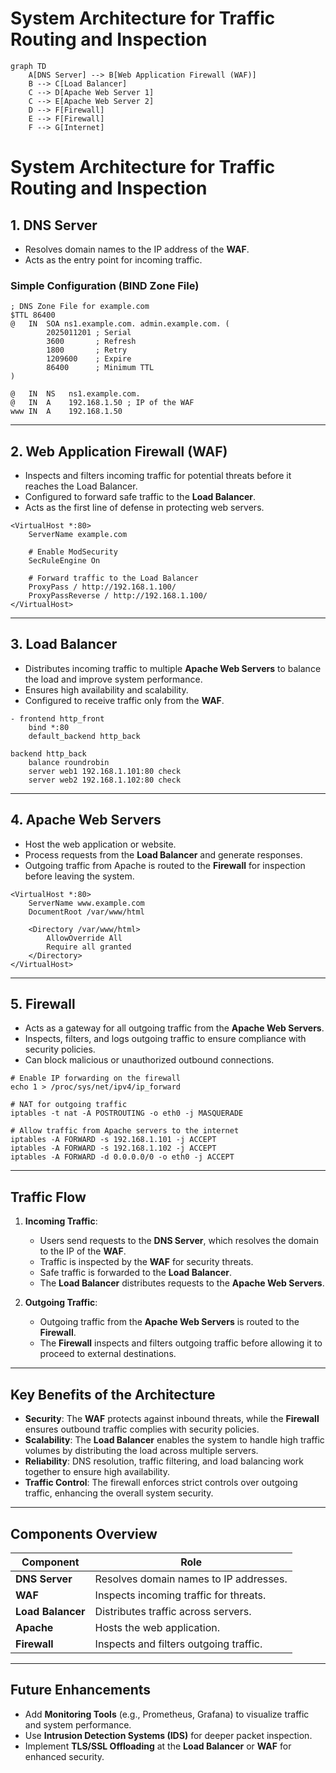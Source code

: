 # System Architecture for Traffic Routing and Inspection

```mermaid
graph TD
    A[DNS Server] --> B[Web Application Firewall (WAF)]
    B --> C[Load Balancer]
    C --> D[Apache Web Server 1]
    C --> E[Apache Web Server 2]
    D --> F[Firewall]
    E --> F[Firewall]
    F --> G[Internet]
```

# System Architecture for Traffic Routing and Inspection

## **1. DNS Server**
- Resolves domain names to the IP address of the **WAF**.
- Acts as the entry point for incoming traffic.

### **Simple Configuration (BIND Zone File)**
```plaintext
; DNS Zone File for example.com
$TTL 86400
@   IN  SOA ns1.example.com. admin.example.com. (
        2025011201 ; Serial
        3600       ; Refresh
        1800       ; Retry
        1209600    ; Expire
        86400      ; Minimum TTL
)

@   IN  NS   ns1.example.com.
@   IN  A    192.168.1.50 ; IP of the WAF
www IN  A    192.168.1.50
```

---

## **2. Web Application Firewall (WAF)**
- Inspects and filters incoming traffic for potential threats before it reaches the Load Balancer.
- Configured to forward safe traffic to the **Load Balancer**.
- Acts as the first line of defense in protecting web servers.

```plaintext
<VirtualHost *:80>
    ServerName example.com

    # Enable ModSecurity
    SecRuleEngine On

    # Forward traffic to the Load Balancer
    ProxyPass / http://192.168.1.100/
    ProxyPassReverse / http://192.168.1.100/
</VirtualHost>

```

---

## **3. Load Balancer**
- Distributes incoming traffic to multiple **Apache Web Servers** to balance the load and improve system performance.
- Ensures high availability and scalability.
- Configured to receive traffic only from the **WAF**.

```plaintext
- frontend http_front
    bind *:80
    default_backend http_back

backend http_back
    balance roundrobin
    server web1 192.168.1.101:80 check
    server web2 192.168.1.102:80 check
```

---

## **4. Apache Web Servers**
- Host the web application or website.
- Process requests from the **Load Balancer** and generate responses.
- Outgoing traffic from Apache is routed to the **Firewall** for inspection before leaving the system.

```plaintext
<VirtualHost *:80>
    ServerName www.example.com
    DocumentRoot /var/www/html

    <Directory /var/www/html>
        AllowOverride All
        Require all granted
    </Directory>
</VirtualHost>
```
---

## **5. Firewall**
- Acts as a gateway for all outgoing traffic from the **Apache Web Servers**.
- Inspects, filters, and logs outgoing traffic to ensure compliance with security policies.
- Can block malicious or unauthorized outbound connections.

```plaintext
# Enable IP forwarding on the firewall
echo 1 > /proc/sys/net/ipv4/ip_forward

# NAT for outgoing traffic
iptables -t nat -A POSTROUTING -o eth0 -j MASQUERADE

# Allow traffic from Apache servers to the internet
iptables -A FORWARD -s 192.168.1.101 -j ACCEPT
iptables -A FORWARD -s 192.168.1.102 -j ACCEPT
iptables -A FORWARD -d 0.0.0.0/0 -o eth0 -j ACCEPT
```
---

## **Traffic Flow**
1. **Incoming Traffic**:
    - Users send requests to the **DNS Server**, which resolves the domain to the IP of the **WAF**.
    - Traffic is inspected by the **WAF** for security threats.
    - Safe traffic is forwarded to the **Load Balancer**.
    - The **Load Balancer** distributes requests to the **Apache Web Servers**.

2. **Outgoing Traffic**:
    - Outgoing traffic from the **Apache Web Servers** is routed to the **Firewall**.
    - The **Firewall** inspects and filters outgoing traffic before allowing it to proceed to external destinations.

---

## **Key Benefits of the Architecture**
- **Security**: The **WAF** protects against inbound threats, while the **Firewall** ensures outbound traffic complies with security policies.
- **Scalability**: The **Load Balancer** enables the system to handle high traffic volumes by distributing the load across multiple servers.
- **Reliability**: DNS resolution, traffic filtering, and load balancing work together to ensure high availability.
- **Traffic Control**: The firewall enforces strict controls over outgoing traffic, enhancing the overall system security.

---

## **Components Overview**
| Component         | Role                                    |
|-------------------|-----------------------------------------|
| **DNS Server**    | Resolves domain names to IP addresses. |
| **WAF**           | Inspects incoming traffic for threats. |
| **Load Balancer** | Distributes traffic across servers.    |
| **Apache**        | Hosts the web application.             |
| **Firewall**      | Inspects and filters outgoing traffic. |

---

## **Future Enhancements**
- Add **Monitoring Tools** (e.g., Prometheus, Grafana) to visualize traffic and system performance.
- Use **Intrusion Detection Systems (IDS)** for deeper packet inspection.
- Implement **TLS/SSL Offloading** at the **Load Balancer** or **WAF** for enhanced security.


